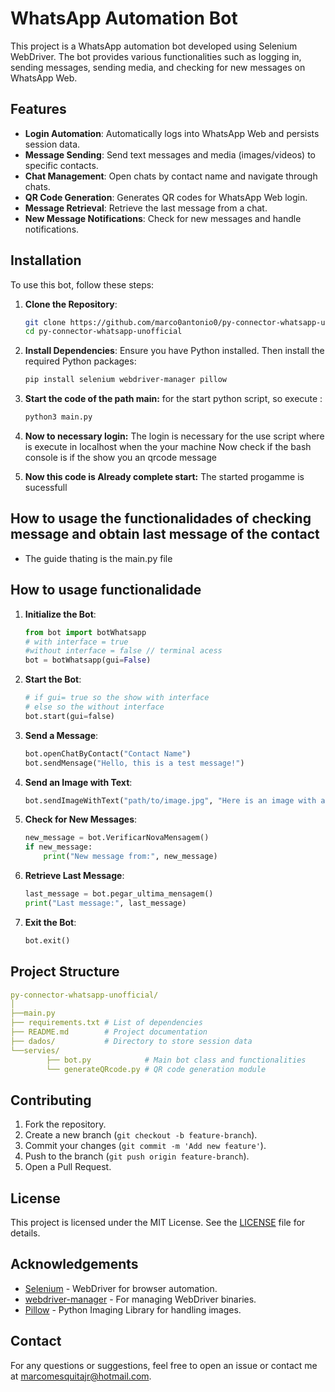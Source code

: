 # WhatsApp Automation Bot

This project is a WhatsApp automation bot developed using Selenium WebDriver. The bot provides various functionalities such as logging in, sending messages, sending media, and checking for new messages on WhatsApp Web.

## Features

- **Login Automation**: Automatically logs into WhatsApp Web and persists session data.
- **Message Sending**: Send text messages and media (images/videos) to specific contacts.
- **Chat Management**: Open chats by contact name and navigate through chats.
- **QR Code Generation**: Generates QR codes for WhatsApp Web login.
- **Message Retrieval**: Retrieve the last message from a chat.
- **New Message Notifications**: Check for new messages and handle notifications.

## Installation

To use this bot, follow these steps:

1. **Clone the Repository**:

    ```bash
    git clone https://github.com/marco0antonio0/py-connector-whatsapp-unofficial
    cd py-connector-whatsapp-unofficial
    ```

2. **Install Dependencies**:
    Ensure you have Python installed. Then install the required Python packages:

    ```bash
    pip install selenium webdriver-manager pillow
    ```

3. **Start the code of the path main:**
    for the start python script, so execute :

    ```bash
    python3 main.py
    ```

4. **Now to necessary login:**
    The login is necessary for the use script where is execute in localhost when the your machine
    Now check if the bash console is if the show you an qrcode message

5. **Now this code is Already complete start:**
    The started progamme is sucessfull

## How to usage the functionalidades of checking message and obtain last message of the contact

- The guide thating is the main.py file

## How to usage functionalidade

1. **Initialize the Bot**:

    ```python
    from bot import botWhatsapp
    # with interface = true
    #without interface = false // terminal acess
    bot = botWhatsapp(gui=False)
    ```

2. **Start the Bot**:

    ```python
    # if gui= true so the show with interface
    # else so the without interface
    bot.start(gui=false)
    ```

3. **Send a Message**:

    ```python
    bot.openChatByContact("Contact Name")
    bot.sendMensage("Hello, this is a test message!")
    ```

4. **Send an Image with Text**:

    ```python
    bot.sendImageWithText("path/to/image.jpg", "Here is an image with a caption!")
    ```

5. **Check for New Messages**:

    ```python
    new_message = bot.VerificarNovaMensagem()
    if new_message:
        print("New message from:", new_message)
    ```

6. **Retrieve Last Message**:

    ```python
    last_message = bot.pegar_ultima_mensagem()
    print("Last message:", last_message)
    ```

7. **Exit the Bot**:

    ```python
    bot.exit()
    ```

## Project Structure

```yaml
py-connector-whatsapp-unofficial/
│
├──main.py
├── requirements.txt # List of dependencies
├── README.md        # Project documentation
├── dados/           # Directory to store session data
└──servies/
        ├── bot.py            # Main bot class and functionalities
        └── generateQRcode.py # QR code generation module
```

## Contributing

1. Fork the repository.
2. Create a new branch (`git checkout -b feature-branch`).
3. Commit your changes (`git commit -m 'Add new feature'`).
4. Push to the branch (`git push origin feature-branch`).
5. Open a Pull Request.

## License

This project is licensed under the MIT License. See the [LICENSE](LICENSE) file for details.

## Acknowledgements

- [Selenium](https://www.selenium.dev/) - WebDriver for browser automation.
- [webdriver-manager](https://github.com/SergeyPirogov/webdriver_manager) - For managing WebDriver binaries.
- [Pillow](https://python-pillow.org/) - Python Imaging Library for handling images.

## Contact

For any questions or suggestions, feel free to open an issue or contact me at [marcomesquitajr@hotmail.com](mailto:marcomesquitajr@hotmail.com).

